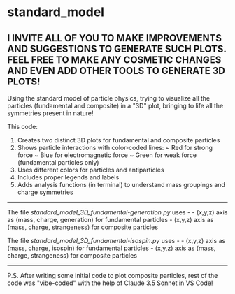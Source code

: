 # standard_model

I INVITE ALL OF YOU TO MAKE IMPROVEMENTS AND SUGGESTIONS TO GENERATE SUCH PLOTS. FEEL FREE TO MAKE ANY COSMETIC CHANGES AND EVEN ADD OTHER TOOLS TO GENERATE 3D PLOTS!
---------------------------------------------------------------------------------------------------------------------
Using the standard model of particle physics, trying to visualize all the particles (fundamental and composite) in a "3D" plot, bringing to life all the symmetries present in nature!

This code:

1. Creates two distinct 3D plots for fundamental and composite particles
2. Shows particle interactions with color-coded lines:
	~ Red for strong force
	~ Blue for electromagnetic force
	~ Green for weak force (fundamental particles only)
3. Uses different colors for particles and antiparticles
4. Includes proper legends and labels
5. Adds analysis functions (in terminal) to understand mass groupings and charge symmetries

---------------------------------------------------------------------------------------------------------------------

The file *standard_model_3D_fundamental-generation.py* uses -
	- (x,y,z) axis as (mass, charge, generation) for fundamental particles
 	- (x,y,z) axis as (mass, charge, strangeness) for composite particles

The file *standard_model_3D_fundamental-isospin.py* uses -
	- (x,y,z) axis as (mass, charge, isospin) for fundamental particles
 	- (x,y,z) axis as (mass, charge, strangeness) for composite particles

---------------------------------------------------------------------------------------------------------------------

P.S. After writing some initial code to plot composite particles, rest of the code was "vibe-coded" with the help of Claude 3.5 Sonnet in VS Code!
